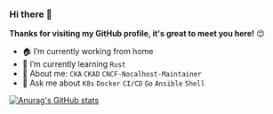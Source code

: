 ### Hi there 👋

**Thanks for visiting my GitHub profile, it's great to meet you here!** 😊

<!--
**yuyicai/yuyicai** is a ✨ _special_ ✨ repository because its `README.md` (this file) appears on your GitHub profile.

Here are some ideas to get you started:

- 👯 I’m looking to collaborate on ...
- 🤔 I’m looking for help with ...
- 💬 Ask me about ...
- 📫 How to reach me: ...
- 😄 Pronouns: ...
- ⚡ Fun fact: ...
-->
- 🏠 I’m currently working from home
- 📖 I’m currently learning `Rust`
- 👦 About me: `CKA` `CKAD` `CNCF-Nocalhost-Maintainer`
- 💬 Ask me about `K8s` `Docker`  `CI/CD` `Go` `Ansible` `Shell`

[![Anurag's GitHub stats](https://github-readme-stats.vercel.app/api?username=yuyicai&count_private=true&show_icons=true)](https://github.com/anuraghazra/github-readme-stats)

